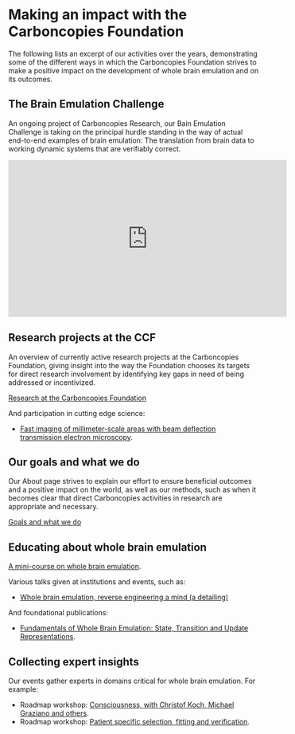 # Making an impact with the Carboncopies Foundation

The following lists an excerpt of our activities over the years, demonstrating some of
the different ways in which the Carboncopies Foundation strives to make a positive
impact on the development of whole brain emulation and on its outcomes.

## The Brain Emulation Challenge

An ongoing project of Carboncopies Research, our Bain Emulation Challenge is taking
on the principal hurdle standing in the way of actual end-to-end examples of
brain emulation: The translation from brain data to working dynamic systems that
are verifiably correct.

<iframe width="560" height="315" src="https://videos.carboncopies.org/embed?m=yY1QRzTQA" frameborder="0" allowfullscreen></iframe>

## Research projects at the CCF

An overview of currently active research projects at the Carboncopies Foundation,
giving insight into the way the Foundation chooses its targets for direct research
involvement by identifying key gaps in need of being addressed or incentivized.

[Research at the Carboncopies Foundation](https://carboncopies.org/Research/)

And participation in cutting edge science:

- [Fast imaging of millimeter-scale areas with beam deflection transmission electron microscopy](https://www.biorxiv.org/content/10.1101/2022.11.23.517701v1).

## Our goals and what we do

Our About page strives to explain our effort to ensure beneficial outcomes and a
positive impact on the world, as well as our methods, such as when it becomes
clear that direct Carboncopies activities in research are appropriate and
necessary.

[Goals and what we do](https://carboncopies.org/About/Mission/)

## Educating about whole brain emulation

[A mini-course on whole brain emulation](https://mindamyers.notion.site/Mini-Course-on-Whole-Brain-Emulation-WBE-d832a48974c5476c9d021cdf0c715bb4).

Various talks given at institutions and events, such as:

- [Whole brain emulation, reverse engineering a mind (a detailing)](https://www.youtube.com/watch?v=oTjrVIHZZG0&t=1213s)

And foundational publications:

- [Fundamentals of Whole Brain Emulation: State, Transition and Update Representations](https://www.worldscientific.com/doi/abs/10.1142/S179384301240001X).

## Collecting expert insights

Our events gather experts in domains critical for whole brain emulation. For example:

- Roadmap workshop: [Consciousness, with Christof Koch, Michael Graziano and others](https://carboncopies.org/Events/Workshops/Topic/UpdatingRoadmap/Part3/).
- Roadmap workshop: [Patient specific selection, fitting and verification](https://carboncopies.org/Events/Workshops/Topic/UpdatingRoadmap/Part6/).

